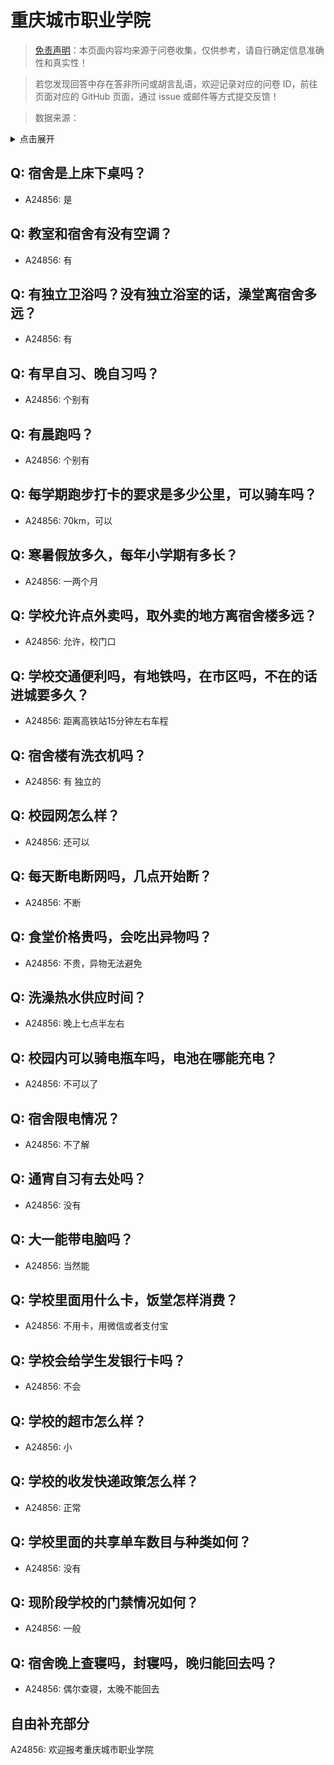# 重庆城市职业学院

> [免责声明](https://colleges.chat/#_3)：本页面内容均来源于问卷收集，仅供参考，请自行确定信息准确性和真实性！

> 若您发现回答中存在答非所问或胡言乱语，欢迎记录对应的问卷 ID，前往页面对应的 GitHub 页面，通过 issue 或邮件等方式提交反馈！

> 数据来源：

<details><summary>点击展开</summary>
<ul>
<li>A24856: 匿名 (2024 年 06 月)</li>
</ul>
</details>

## Q: 宿舍是上床下桌吗？

- A24856: 是

## Q: 教室和宿舍有没有空调？

- A24856: 有

## Q: 有独立卫浴吗？没有独立浴室的话，澡堂离宿舍多远？

- A24856: 有

## Q: 有早自习、晚自习吗？

- A24856: 个别有

## Q: 有晨跑吗？

- A24856: 个别有

## Q: 每学期跑步打卡的要求是多少公里，可以骑车吗？

- A24856: 70km，可以

## Q: 寒暑假放多久，每年小学期有多长？

- A24856: 一两个月

## Q: 学校允许点外卖吗，取外卖的地方离宿舍楼多远？

- A24856: 允许，校门口

## Q: 学校交通便利吗，有地铁吗，在市区吗，不在的话进城要多久？

- A24856: 距离高铁站15分钟左右车程

## Q: 宿舍楼有洗衣机吗？

- A24856: 有 独立的

## Q: 校园网怎么样？

- A24856: 还可以

## Q: 每天断电断网吗，几点开始断？

- A24856: 不断

## Q: 食堂价格贵吗，会吃出异物吗？

- A24856: 不贵，异物无法避免

## Q: 洗澡热水供应时间？

- A24856: 晚上七点半左右

## Q: 校园内可以骑电瓶车吗，电池在哪能充电？

- A24856: 不可以了

## Q: 宿舍限电情况？

- A24856: 不了解

## Q: 通宵自习有去处吗？

- A24856: 没有

## Q: 大一能带电脑吗？

- A24856: 当然能

## Q: 学校里面用什么卡，饭堂怎样消费？

- A24856: 不用卡，用微信或者支付宝

## Q: 学校会给学生发银行卡吗？

- A24856: 不会

## Q: 学校的超市怎么样？

- A24856: 小

## Q: 学校的收发快递政策怎么样？

- A24856: 正常

## Q: 学校里面的共享单车数目与种类如何？

- A24856: 没有

## Q: 现阶段学校的门禁情况如何？

- A24856: 一般

## Q: 宿舍晚上查寝吗，封寝吗，晚归能回去吗？

- A24856: 偶尔查寝，太晚不能回去

## 自由补充部分

A24856: 欢迎报考重庆城市职业学院